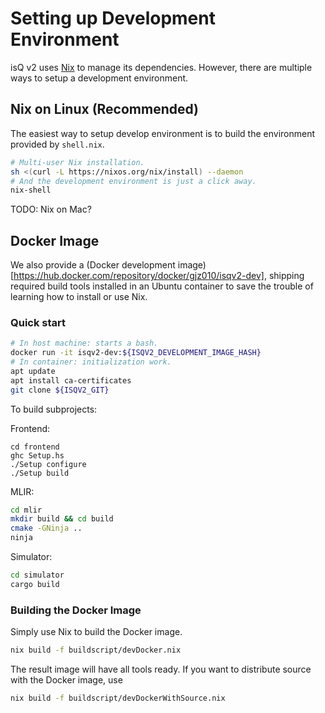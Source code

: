 Setting up Development Environment
============================

isQ v2 uses [Nix](https://nixos.org/download.html) to manage its dependencies. However, there are multiple ways to setup a development environment.

Nix on Linux (Recommended)
----------------------------

The easiest way to setup develop environment is to build the environment provided by `shell.nix`.

```bash
# Multi-user Nix installation.
sh <(curl -L https://nixos.org/nix/install) --daemon
# And the development environment is just a click away.
nix-shell
```

TODO: Nix on Mac?


Docker Image
----------------------------

We also provide a (Docker development image)[https://hub.docker.com/repository/docker/gjz010/isqv2-dev], shipping required build tools installed in an Ubuntu container to save the trouble of learning how to install or use Nix.

### Quick start

```bash
# In host machine: starts a bash.
docker run -it isqv2-dev:${ISQV2_DEVELOPMENT_IMAGE_HASH}
# In container: initialization work.
apt update
apt install ca-certificates
git clone ${ISQV2_GIT}
```

To build subprojects:

Frontend:
```
cd frontend
ghc Setup.hs
./Setup configure
./Setup build
```

MLIR:
```bash
cd mlir
mkdir build && cd build
cmake -GNinja ..
ninja
```

Simulator:
```bash
cd simulator
cargo build
```




### Building the Docker Image

Simply use Nix to build the Docker image.

```bash
nix build -f buildscript/devDocker.nix
```

The result image will have all tools ready. If you want to distribute source with the Docker image, use

```bash
nix build -f buildscript/devDockerWithSource.nix
```

